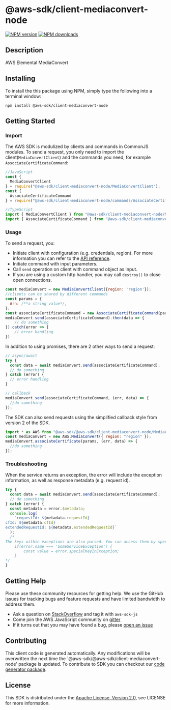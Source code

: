 # @aws-sdk/client-mediaconvert-node

[![NPM version](https://img.shields.io/npm/v/@aws-sdk/client-mediaconvert-node/preview.svg)](https://www.npmjs.com/package/@aws-sdk/client-mediaconvert-node)
[![NPM downloads](https://img.shields.io/npm/dm/@aws-sdk/client-mediaconvert-node.svg)](https://www.npmjs.com/package/@aws-sdk/client-mediaconvert-node)

## Description

AWS Elemental MediaConvert

## Installing

To install the this package using NPM, simply type the following into a terminal window:

```
npm install @aws-sdk/client-mediaconvert-node
```

## Getting Started

### Import

The AWS SDK is modulized by clients and commands in CommonJS modules. To send a request, you only need to import the client(`MediaConvertClient`) and the commands you need, for example `AssociateCertificateCommand`:

```javascript
//JavaScript
const {
  MediaConvertClient
} = require("@aws-sdk/client-mediaconvert-node/MediaConvertClient");
const {
  AssociateCertificateCommand
} = require("@aws-sdk/client-mediaconvert-node/commands/AssociateCertificateCommand");
```

```javascript
//TypeScript
import { MediaConvertClient } from "@aws-sdk/client-mediaconvert-node/MediaConvertClient";
import { AssociateCertificateCommand } from "@aws-sdk/client-mediaconvert-node/commands/AssociateCertificateCommand";
```

### Usage

To send a request, you:

- Initiate client with configuration (e.g. credentials, region). For more information you can refer to the [API reference][].
- Initiate command with input parameters.
- Call `send` operation on client with command object as input.
- If you are using a custom http handler, you may call `destroy()` to close open connections.

```javascript
const mediaConvert = new MediaConvertClient({region: 'region'});
//clients can be shared by different commands
const params = {
  Arn: /**a string value*/,
};
const associateCertificateCommand = new AssociateCertificateCommand(params);
mediaConvert.send(associateCertificateCommand).then(data => {
    // do something
}).catch(error => {
    // error handling
})
```

In addition to using promises, there are 2 other ways to send a request:

```javascript
// async/await
try {
  const data = await mediaConvert.send(associateCertificateCommand);
  // do something
} catch (error) {
  // error handling
}
```

```javascript
// callback
mediaConvert.send(associateCertificateCommand, (err, data) => {
  //do something
});
```

The SDK can also send requests using the simplified callback style from version 2 of the SDK.

```javascript
import * as AWS from "@aws-sdk/@aws-sdk/client-mediaconvert-node/MediaConvert";
const mediaConvert = new AWS.MediaConvert({ region: "region" });
mediaConvert.associateCertificate(params, (err, data) => {
  //do something
});
```

### Troubleshooting

When the service returns an exception, the error will include the exception information, as well as response metadata (e.g. request id).

```javascript
try {
  const data = await mediaConvert.send(associateCertificateCommand);
  // do something
} catch (error) {
  const metadata = error.$metadata;
  console.log(
    `requestId: ${metadata.requestId}
cfId: ${metadata.cfId}
extendedRequestId: ${metadata.extendedRequestId}`
  );
  /*
The keys within exceptions are also parsed. You can access them by specifying exception names:
    if(error.name === 'SomeServiceException') {
        const value = error.specialKeyInException;
    }
*/
}
```

## Getting Help

Please use these community resources for getting help. We use the GitHub issues for tracking bugs and feature requests and have limited bandwidth to address them.

- Ask a question on [StackOverflow](https://stackoverflow.com/questions/tagged/aws-sdk-js) and tag it with `aws-sdk-js`
- Come join the AWS JavaScript community on [gitter](https://gitter.im/aws/aws-sdk-js-v3)
- If it turns out that you may have found a bug, please [open an issue](https://github.com/aws/aws-sdk-js-v3/issues)

## Contributing

This client code is generated automatically. Any modifications will be overwritten the next time the `@aws-sdk/@aws-sdk/client-mediaconvert-node' package is updated. To contribute to SDK you can checkout our [code generator package][].

## License

This SDK is distributed under the
[Apache License, Version 2.0](http://www.apache.org/licenses/LICENSE-2.0),
see LICENSE for more information.

[code generator package]: https://github.com/aws/aws-sdk-js-v3/tree/master/packages/service-types-generator
[api reference]: https://docs.aws.amazon.com/AWSJavaScriptSDK/latest/
